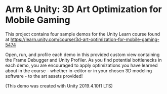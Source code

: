 Arm & Unity: 3D Art Optimization for Mobile Gaming
==================================================

This project contains four sample demos for the Unity Learn course found at https://learn.unity.com/course/3d-art-optimization-for-mobile-gaming-5474 

Open, run, and profile each demo in this provided custom view containing the Frame Debugger and Unity Profiler.  As you find potential bottlenecks in each demo, you are encouraged to apply optimizations you have learned about in the course - whether in-editor or in your chosen 3D modeling software - to the art assets provided!

(This demo was created with Unity 2019.4.10f1 LTS)
